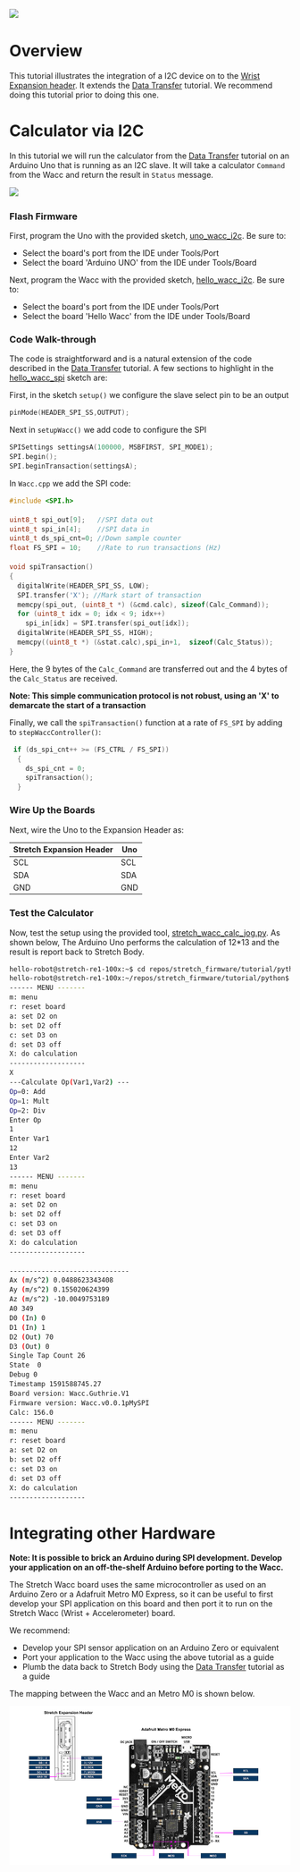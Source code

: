![](/home/hello-robot/repos/stretch_firmware/images/HelloRobotLogoBar.png)

# Overview

This tutorial illustrates the integration of a I2C device on to the [Wrist Expansion header](https://docs.hello-robot.com/hardware_user_guide/#wrist). It extends the [Data Transfer](./data_transfer.md) tutorial. We recommend doing this tutorial prior to doing this one.

# Calculator via I2C

In this tutorial we will run the calculator from the [Data Transfer](./data_transfer.md) tutorial on an Arduino Uno that is running as an I2C slave. It will take a calculator `Command` from the Wacc and return the result in `Status` message. 

![](/home/hello-robot/repos/stretch_firmware/images/wacc_i2c.png)



### Flash Firmware

First, program the Uno with the provided sketch, [uno_wacc_i2c](../arduino/uno_wacc_i2c). Be sure to:

* Select the board's port from the IDE under Tools/Port
* Select the board 'Arduino UNO' from the IDE under Tools/Board



Next, program the Wacc with the provided sketch, [hello_wacc_i2c](../arduino/hello_wacc_i2c). Be sure to:

* Select the board's port from the IDE under Tools/Port
* Select the board 'Hello Wacc' from the IDE under Tools/Board

### Code Walk-through

The code is straightforward and is a natural extension of the code described in the  [Data Transfer](./data_transfer.md) tutorial. A few sections to highlight in the  [hello_wacc_spi](../arduino/hello_wacc_spi) sketch are:

First, in the sketch `setup()` we configure the slave select pin to be an output

```c
pinMode(HEADER_SPI_SS,OUTPUT);
```

Next in `setupWacc()` we add code to configure the SPI

```c
SPISettings settingsA(100000, MSBFIRST, SPI_MODE1);
SPI.begin();
SPI.beginTransaction(settingsA);
```

In `Wacc.cpp` we add the SPI code:

```c
#include <SPI.h>

uint8_t spi_out[9];   //SPI data out
uint8_t spi_in[4];    //SPI data in
uint8_t ds_spi_cnt=0; //Down sample counter
float FS_SPI = 10;    //Rate to run transactions (Hz)

void spiTransaction()
{
  digitalWrite(HEADER_SPI_SS, LOW);
  SPI.transfer('X'); //Mark start of transaction
  memcpy(spi_out, (uint8_t *) (&cmd.calc), sizeof(Calc_Command));
  for (uint8_t idx = 0; idx < 9; idx++)
    spi_in[idx] = SPI.transfer(spi_out[idx]);
  digitalWrite(HEADER_SPI_SS, HIGH);
  memcpy((uint8_t *) (&stat.calc),spi_in+1,  sizeof(Calc_Status));
}
```

Here, the 9 bytes of the `Calc_Command` are transferred out and the 4 bytes of the `Calc_Status` are received. 

**Note: This simple communication protocol is not robust, using an 'X' to demarcate the start of a transaction**

Finally, we call the `spiTransaction()` function at a rate of `FS_SPI` by adding to `stepWaccController()`:

```c
 if (ds_spi_cnt++ >= (FS_CTRL / FS_SPI))
  {
    ds_spi_cnt = 0;
    spiTransaction();
  }
```

### Wire Up the Boards

Next, wire the Uno to the Expansion Header as:

| Stretch Expansion Header | Uno  |
| ------------------------ | ---- |
| SCL                      | SCL  |
| SDA                      | SDA  |
| GND                      | GND  |

### Test the Calculator

Now, test the setup using the provided tool, [stretch_wacc_calc_jog.py](../python/stretch_wacc_calc_jog.py). As shown below, The Arduino Uno performs the calculation of 12*13 and the result is report back to Stretch Body.

```bash
hello-robot@stretch-re1-100x:~$ cd repos/stretch_firmware/tutorial/python/
hello-robot@stretch-re1-100x:~/repos/stretch_firmware/tutorial/python$ ./stretch_wacc_calc_jog.py 
------ MENU -------
m: menu
r: reset board
a: set D2 on
b: set D2 off
c: set D3 on
d: set D3 off
X: do calculation
-------------------
X
---Calculate Op(Var1,Var2) ---
Op=0: Add
Op=1: Mult
Op=2: Div
Enter Op
1
Enter Var1
12
Enter Var2
13
------ MENU -------
m: menu
r: reset board
a: set D2 on
b: set D2 off
c: set D3 on
d: set D3 off
X: do calculation
-------------------

------------------------------
Ax (m/s^2) 0.0488623343408
Ay (m/s^2) 0.155020624399
Az (m/s^2) -10.0049753189
A0 349
D0 (In) 0
D1 (In) 1
D2 (Out) 70
D3 (Out) 0
Single Tap Count 26
State  0
Debug 0
Timestamp 1591588745.27
Board version: Wacc.Guthrie.V1
Firmware version: Wacc.v0.0.1pMySPI
Calc: 156.0
------ MENU -------
m: menu
r: reset board
a: set D2 on
b: set D2 off
c: set D3 on
d: set D3 off
X: do calculation
-------------------

```

# Integrating other Hardware

**Note: It is possible to brick an Arduino during SPI development. Develop your application on an off-the-shelf Arduino before porting to the Wacc.**

The Stretch Wacc board uses the same microcontroller as used on an Arduino Zero or a Adafruit Metro M0 Express, so it can be useful to first develop your SPI application on this board and then port it to run on the Stretch Wacc (Wrist + Accelerometer) board. 

We recommend:

* Develop your SPI sensor application on an Arduino Zero or equivalent
* Port your application to the Wacc using the above tutorial as a guide
* Plumb the data back to Stretch Body using the [Data Transfer](./data_transfer.md) tutorial as a guide



The mapping between the Wacc and an Metro M0 is shown below.

![](../../images/wrist_expansion_header.png)
